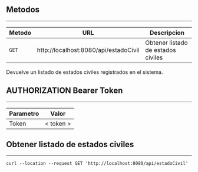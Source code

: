 
## Metodos
---------------------------------------
| Metodo      | URL |Descripcion                          |
| ----------- | --------------------------------- |------------------------------------ |
| `GET`      | http://localhost:8080/api/estadoCivil |   Obtener listado de estados civiles   |

Devuelve un listado de estados civiles registrados en el sistema.

## AUTHORIZATION Bearer Token

----------------------------------
| Parametro | Valor |
| ------ | ---- |
| Token | < token > |

## Obtener listado de estados civiles
----------------------------------

    curl --location --request GET 'http://localhost:8080/api/estadoCivil'